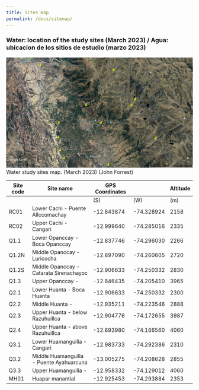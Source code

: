 ```yaml
---
title: Sites map
permalink: /docs/sitemap/
---
```



### Water: location of the study sites (March 2023) / Agua: ubicacion de los sitios de estudio (marzo 2023)


![Sites map](/assets/sites/AllsitesMarch2023.jpg)
Water study sites map. (March 2023) (John Forrest)


|     Site code    |     Site name                                   |     GPS Coordinates    |                   |     Altitude    |
|------------------|-------------------------------------------------|------------------------|-------------------|-----------------|
|                  |                                                 |        (S)             |        (W)        |     (m)         |
|     RC01         |     Lower Cachi - Puente Allccomachay           |     -12.843874         |     -74.328924    |     2158        |
|     RC02         |     Upper Cachi - Cangari                       |     -12.999640         |     -74.285016    |     2335        |
|     Q1.1         |     Lower Opanccay - Boca Opanccay              |     -12.837746         |     -74.296030    |     2266        |
|     Q1.2N        |     Middle Opanccay - Luricocha                 |     -12.897090         |     -74.260605    |     2720        |
|     Q1.2S        |     Middle Opanccay - Catarata Sirenachayoc     |     -12.906633         |     -74.250332    |     2830        |
|     Q1.3         |     Upper Opanccay -                            |     -12.846435         |     -74.205410    |     3965        |
|     Q2.1         |     Lower Huanta - Boca Huanta                  |     -12.906633         |     -74.250332    |     2300        |
|     Q2.2         |     Middle Huanta -                             |     -12.935211         |     -74.223546    |     2888        |
|     Q2.3         |     Upper Huanta - below Razuhuillca            |     -12.904776         |     -74.172655    |     3987        |
|     Q2.4         |     Upper Huanta - above Razuhuillca            |     -12.893980         |     -74.166560    |     4060        |
|     Q3.1         |     Lower Huamanguilla - Cangari                |     -12.983733         |     -74.292386    |     2310        |
|     Q3.2         |     Middle Huamanguilla - Puente Ayahuarcuna    |     -13.005275         |     -74.208628    |     2855        |
|     Q3.3         |     Upper Huamanguilla -                        |     -12.958332         |     -74.129012    |     4060        |
|     MH01         |     Huapar manantial                            |     -12.925453         |     -74.293884    |     2353        |


